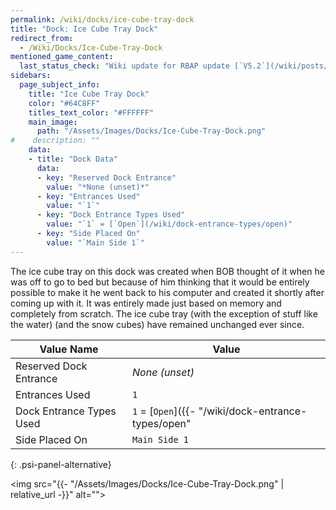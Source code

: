 ```yaml
---
permalink: /wiki/docks/ice-cube-tray-dock
title: "Dock: Ice Cube Tray Dock"
redirect_from:
  - /Wiki/Docks/Ice-Cube-Tray-Dock
mentioned_game_content:
  last_status_check: "Wiki update for RBAP update [`V5.2`](/wiki/posts/update-log/5-2-0)"
sidebars:
  page_subject_info:
    title: "Ice Cube Tray Dock"
    color: "#64C8FF"
    titles_text_color: "#FFFFFF"
    main_image:
      path: "/Assets/Images/Docks/Ice-Cube-Tray-Dock.png"
#    description: ""
    data:
    - title: "Dock Data"
      data:
      - key: "Reserved Dock Entrance"
        value: "*None (unset)*"
      - key: "Entrances Used"
        value: "`1`"
      - key: "Dock Entrance Types Used"
        value: "`1` = [`Open`](/wiki/dock-entrance-types/open)"
      - key: "Side Placed On"
        value: "`Main Side 1`"
---
```


The ice cube tray on this dock was created when BOB thought of it when he was off to go to bed but because of him thinking that it would be entirely possible to make it he went back to his computer and created it shortly after coming up with it. It was entirely made just based on memory and completely from scratch. The ice cube tray (with the exception of stuff like the water) (and the snow cubes) have remained unchanged ever since.

| Value Name               | Value |
|-|-|
| Reserved Dock Entrance   | *None (unset)* |
| Entrances Used           | `1` |
| Dock Entrance Types Used | `1` = [`Open`]({{- "/wiki/dock-entrance-types/open" | relative_url -}}) |
| Side Placed On           | `Main Side 1` |
{: .psi-panel-alternative}

<img src="{{- "/Assets/Images/Docks/Ice-Cube-Tray-Dock.png" | relative_url -}}" alt="">